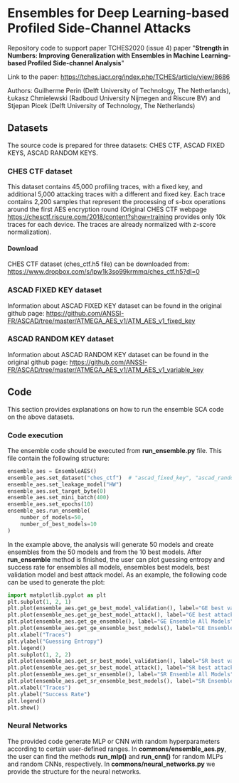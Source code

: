 # Ensembles for Deep Learning-based Profiled Side-Channel Attacks
Repository code to support paper TCHES2020 (issue 4) paper "__Strength in Numbers: Improving Generalization with Ensembles in Machine Learning-based Profiled Side-channel Analysis__"

Link to the paper: https://tches.iacr.org/index.php/TCHES/article/view/8686

Authors: Guilherme Perin (Delft University of Technology, The Netherlands), Łukasz Chmielewski (Radboud University Nijmegen and Riscure BV) and Stjepan Picek (Delft University of Technology, The Netherlands)

## Datasets ##
The source code is prepared for three datasets: CHES CTF, ASCAD FIXED KEYS, ASCAD RANDOM KEYS.

### CHES CTF dataset ###
This dataset contains 45,000 profiling traces, with a fixed key, and additional 5,000 attacking traces with a different and fixed key. Each trace contains 2,200 samples that represent the processing of s-box operations around the first AES encryption round (Original CHES CTF webpage https://chesctf.riscure.com/2018/content?show=training provides only 10k traces for each device. The traces are already normalized with z-score normalization).

#### Download ####
CHES CTF dataset (ches_ctf.h5 file) can be downloaded from: https://www.dropbox.com/s/lpw1k3so99krmmq/ches_ctf.h5?dl=0

### ASCAD FIXED KEY dataset ###
Information about ASCAD FIXED KEY dataset can be found in the original github page: https://github.com/ANSSI-FR/ASCAD/tree/master/ATMEGA_AES_v1/ATM_AES_v1_fixed_key


### ASCAD RANDOM KEY dataset ###
Information about ASCAD RANDOM KEY dataset can be found in the original github page: https://github.com/ANSSI-FR/ASCAD/tree/master/ATMEGA_AES_v1/ATM_AES_v1_variable_key

## Code ##

This section provides explanations on how to run the ensemble SCA code on the above datasets.

### Code execution ###

The ensemble code should be executed from __run_ensemble.py__ file. This file contain the following structure:

```python
ensemble_aes = EnsembleAES()
ensemble_aes.set_dataset("ches_ctf")  # "ascad_fixed_key", "ascad_random_key" or "ches_ctf"
ensemble_aes.set_leakage_model("HW")
ensemble_aes.set_target_byte(0)
ensemble_aes.set_mini_batch(400)
ensemble_aes.set_epochs(10)
ensemble_aes.run_ensemble(
    number_of_models=50,
    number_of_best_models=10
)
```

In the example above, the analysis will generate 50 models and create ensembles from the 50 models and from the 10 best models. After __run_ensemble__ method is finished, the user can plot guessing entropy and success rate for ensembles all models, ensembles best models, best validation model and best attack model. As an example, the following code can be used to generate the plot:

```python
import matplotlib.pyplot as plt
plt.subplot(1, 2, 1)
plt.plot(ensemble_aes.get_ge_best_model_validation(), label="GE best validation")
plt.plot(ensemble_aes.get_ge_best_model_attack(), label="GE best attack")
plt.plot(ensemble_aes.get_ge_ensemble(), label="GE Ensemble All Models")
plt.plot(ensemble_aes.get_ge_ensemble_best_models(), label="GE Ensemble Best Models")
plt.xlabel("Traces")
plt.ylabel("Guessing Entropy")
plt.legend()
plt.subplot(1, 2, 2)
plt.plot(ensemble_aes.get_sr_best_model_validation(), label="SR best validation")
plt.plot(ensemble_aes.get_sr_best_model_attack(), label="SR best attack")
plt.plot(ensemble_aes.get_sr_ensemble(), label="SR Ensemble All Models")
plt.plot(ensemble_aes.get_sr_ensemble_best_models(), label="SR Ensemble Best Models")
plt.xlabel("Traces")
plt.ylabel("Success Rate")
plt.legend()
plt.show()
```

### Neural Networks ###
The provided code generate MLP or CNN with random hyperparameters according to certain user-defined ranges. In __commons/ensemble_aes.py__, the user can find the methods __run_mlp()__ and __run_cnn()__ for random MLPs and random CNNs, respectively. In __commons/neural_networks.py__ we provide the structure for the neural networks.
